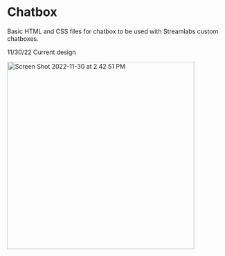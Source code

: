 # Chatbox
Basic HTML and CSS files for chatbox to be used with Streamlabs custom chatboxes.

11/30/22
Current design


<img width="432" alt="Screen Shot 2022-11-30 at 2 42 51 PM" src="https://user-images.githubusercontent.com/119487283/204924084-52ebe676-c12e-419d-85f5-302cb1eef43c.png">
